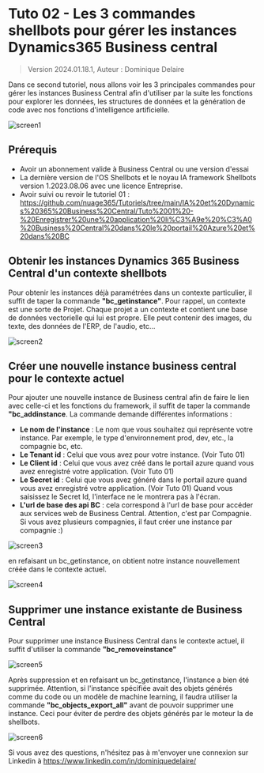 # Tuto 02 - Les 3 commandes shellbots pour gérer les instances Dynamics365 Business central
> Version 2024.01.18.1, Auteur : Dominique Delaire

Dans ce second tutoriel, nous allons voir les 3 principales commandes pour gérer les instances Business Central afin d'utiliser par la suite les fonctions pour explorer les données, les structures de données et la génération de code avec nos fonctions d'intelligence artificielle.

![screen1](https://github.com/nuage365/Tutoriels/assets/102873102/30e82b9f-b71e-4c3d-8844-099d6467ba70)


## Prérequis
* Avoir un abonnement valide à Business Central ou une version d'essai
* La dernière version de l'OS Shellbots et le noyau IA framework Shellbots version 1.2023.08.06 avec une licence Entreprise.
* Avoir suivi ou revoir le tutoriel 01 : https://github.com/nuage365/Tutoriels/tree/main/IA%20et%20Dynamics%20365%20Business%20Central/Tuto%2001%20-%20Enregistrer%20une%20application%20li%C3%A9e%20%C3%A0%20Business%20Central%20dans%20le%20portail%20Azure%20et%20dans%20BC
  
  
## Obtenir les instances Dynamics 365 Business Central d'un contexte shellbots

Pour obtenir les instances déjà paramétrées dans un contexte particulier, il suffit de taper la commande **"bc_getinstance"**.
Pour rappel, un contexte est une sorte de Projet. Chaque projet a un contexte et contient une base de données vectorielle qui lui est propre. Elle peut contenir des images, du texte, des données de l'ERP, de l'audio, etc...

![screen2](https://github.com/nuage365/Tutoriels/assets/102873102/17d6ecbf-a222-497a-96f2-40704bfb6343)

## Créer une nouvelle instance business central pour le contexte actuel

Pour ajouter une nouvelle instance de Business central afin de faire le lien avec celle-ci et les fonctions du framework, il suffit de taper la commande **"bc_addinstance**.
La commande demande différentes informations : 
- **Le nom de l'instance** : Le nom que vous souhaitez qui représente votre instance. Par exemple, le type d'environnement prod, dev, etc., la compagnie bc, etc.
- **Le Tenant id** : Celui que vous avez pour votre instance. (Voir Tuto 01) 
- **Le Client id** : Celui que vous avez créé dans le portail azure quand vous avez enregistré votre application. (Voir Tuto 01)
- **Le Secret id** : Celui que vous avez généré dans le portail azure quand vous avez enregistré votre application. (Voir Tuto 01) Quand vous saisissez le Secret Id, l'interface ne le montrera pas à l'écran.
- **L'url de base des api BC** : cela correspond à l'url de base pour accéder aux services web de Business Central. Attention, c'est par Compagnie. Si vous avez plusieurs compagnies, il faut créer une instance par compagnie :) 
  
![screen3](https://github.com/nuage365/Tutoriels/assets/102873102/baddd30b-ac47-45bb-8836-64fcd3d2f03e)

en refaisant un bc_getinstance, on obtient notre instance nouvellement créée dans le contexte actuel.

![screen4](https://github.com/nuage365/Tutoriels/assets/102873102/b0e28834-3944-43a2-a880-491ce9aa8f39)

## Supprimer une instance existante de Business Central

Pour supprimer une instance Business Central dans le contexte actuel, il suffit d'utiliser la commande **"bc_removeinstance"**

![screen5](https://github.com/nuage365/Tutoriels/assets/102873102/42d86457-f57c-4456-b246-d969dacaec2a)

Après suppression et en refaisant un bc_getinstance, l'instance a bien été supprimée. Attention, si l'instance spécifiée avait des objets générés comme du code ou un modèle de machine learning, il faudra utiliser la commande **"bc_objects_export_all"** avant de pouvoir supprimer une instance. Ceci pour éviter de perdre des objets générés par le moteur Ia de shellbots.

![screen6](https://github.com/nuage365/Tutoriels/assets/102873102/98fe7d76-1474-41e8-933a-d6001762ad95)

Si vous avez des questions, n'hésitez pas à m'envoyer une connexion sur Linkedin à https://www.linkedin.com/in/dominiquedelaire/
